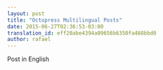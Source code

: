 ```yaml
---
layout: post
title: "Octopress Multilingual Posts"
date: 2015-06-27T02:36:53-03:00
translation_id: eff20abe4394a09656b6350fa468bbd0
author: rafael
---
```

Post in English
